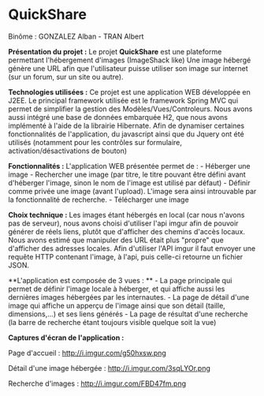 QuickShare
==========

Binôme : GONZALEZ Alban - TRAN Albert


**Présentation du projet :**
  Le projet **QuickShare** est une plateforme permettant l'hébergement d'images (ImageShack like)
  Une image hébergé génère une URL afin que l'utilisateur puisse utiliser son image sur internet (sur un forum, sur un site ou autre).


**Technologies utilisées :**
  Ce projet est une application WEB développée en J2EE.
  Le principal framework utilisée est le framework Spring MVC qui permet de simplifier la gestion des Modèles/Vues/Controleurs.
  Nous avons aussi intégré une base de données embarquée H2, que nous avons implémenté à l'aide de la librairie Hibernate.
  Afin de dynamiser certaines fonctionnalités de l'application, du javascript ainsi que du Jquery ont été utilisés (notamment pour les contrôles sur formulaire, activation/désactivations de bouton)


**Fonctionnalités :**
  L'application WEB présentée permet de :
    - Héberger une image 
    - Rechercher une image (par titre, le titre pouvant être défini avant d'héberger l'image, sinon le nom de l'image est utilisé par défaut)
    - Définir comme privée une image (avant l'upload). L'image sera ainsi introuvable par la fonctionnalité de recherche.
    - Télécharger une image


**Choix technique :**
  Les images étant hébergés en local (car nous n'avons pas de serveur), nous avons choisi d'utiliser l'api imgur afin de pouvoir générer de réels liens, plutôt que d'afficher des chemins d'accès locaux. Nous avons estimé que manipuler des URL était plus "propre" que d'afficher des adresses locales.
  Afin d'utiliser l'API imgur il faut envoyer une requête HTTP contenant l'image, à l'api, puis celle-ci retourne un fichier JSON.


**L'application est composée de 3 vues : **
    - La page principale qui permet de définir l'image locale à héberger, et qui affiche aussi les dernières images hébergées par les internautes.
    - La page de détail d'une image qui affiche un apperçu de l'image ainsi que son détail (taille, dimensions,...) et ses liens générés
    - La page de résultat d'une recherche (la barre de recherche étant toujours visible quelque soit la vue)
    
    
**Captures d'écran de l'application :**

Page d'accueil : http://i.imgur.com/g50hxsw.png

Détail d'une image hébergée : http://i.imgur.com/3sqLYOr.png

Recherche d'images : http://i.imgur.com/FBD47fm.png


